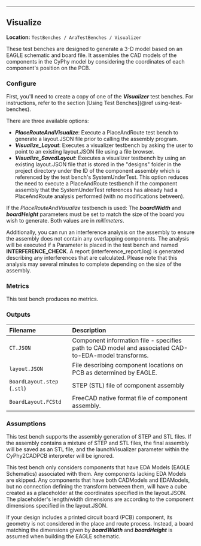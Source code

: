 - - -
## Visualize
**Location:** `TestBenches / AraTestBenches / Visualizer`

These test benches are designed to generate a 3-D model based on an EAGLE schematic and board file. It assembles the CAD models of the components in the CyPhy model by considering the coordinates of each component's position on the PCB.

### Configure
First, you'll need to create a copy of one of the ***Visualizer*** test benches. For instructions, refer to the section [Using Test Benches](@ref using-test-benches).

There are three available options:
* ***PlaceRouteAndVisualize***: Execute a PlaceAndRoute test bench to generate a layout.JSON file prior to calling the assembly program.
* ***Visualize_Layout***: Executes a visualizer testbench by asking the user to point to an existing layout.JSON file using a file browser.
* ***Visualize_SavedLayout***: Executes a visualizer testbench by using an existing layout.JSON file that is stored in the "designs" folder in the project directory under the ID of the component assembly which is referenced by the test bench's SystemUnderTest. This option reduces the need to execute a PlaceAndRoute testbench if the component assembly that the SystemUnderTest references has already had a PlaceAndRoute analysis performed (with no modifications between). 

If the _PlaceRouteAndVisualize_ testbench is used:
The ***boardWidth*** and ***boardHeight*** parameters must be set to match the size of the board you wish to generate. Both values are in _millimeters_.

Additionally, you can run an interference analysis on the assembly to ensure the assembly does not contain any overlapping components. The analysis will be executed if a Parameter is placed in the test bench and named **INTERFERENCE_CHECK**. A report (interference_report.log) is generated describing any interferences that are calculated. Please note that this analysis may several minutes to complete depending on the size of the assembly.

### Metrics
This test bench produces no metrics.

### Outputs
| Filename | Description |
| :------- | :---------- |
| `CT.JSON` | Component information file - specifies path to CAD model and associated CAD-to-EDA-model transforms. |
| `layout.JSON` | File describing component locations on PCB as determined by EAGLE. |
| `BoardLayout.step` (`.stl`) | STEP (STL) file of component assembly |
| `BoardLayout.FCStd` | FreeCAD native format file of component assembly. |

### Assumptions
This test bench supports the assembly generation of STEP and STL files. If the assembly contains a mixture of STEP and STL files, the final assembly will be saved as an STL file, and the launchVisualizer parameter within the CyPhy2CADPCB interpreter will be ignored.

This test bench only considers components that have EDA Models (EAGLE Schematics) associated with them. Any components lacking EDA Models are skipped. Any components that have both CADModels and EDAModels, but no connection defining the transform between them, will have a cube created as a placeholder at the coordinates specified in the layout.JSON. The placeholder's length/width dimensions are according to the component dimensions specified in the layout.JSON. 

If your design includes a printed circuit board (PCB) component, its geometry is not considered in the place and route process. Instead, a board matching the dimensions given by ***boardWidth*** and ***boardHeight*** is assumed when building the EAGLE schematic.